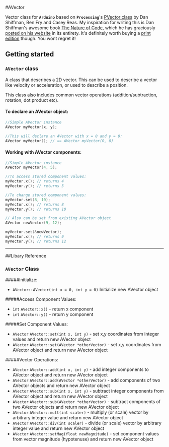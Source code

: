 #AVector

Vector class for **`Arduino`** based on **`Processing`**'s [PVector class](https://github.com/processing/processing/blob/44248a80d111b1710a4781739327afa18d3593fa/core/src/processing/core/PVector.java) by Dan Shiffman, Ben Fry and Casey Reas.
My inspiration for writing this is Dan Shiffman's awesome book [The Nature of Code](http://natureofcode.com), which he has graciously [posted on his website](http://natureofcode.com/book/) in its entirety. It's definitely worth buying a [print edition](http://www.amazon.com/gp/product/0985930802/ref=as_li_tf_tl?ie=UTF8&camp=1789&creative=9325&creativeASIN=0985930802&linkCode=as2&tag=natureofcode-20) though. You wont regret it!



## Getting started

### `AVector` class

A class that describes a 2D vector. This can be used to describe a vector like velocity or acceleration, or used to describe a position. 

This class also includes common vector operations (addition/subtraction, rotation, dot product etc).

#### To declare an AVector object:
```c++
//Simple AVector instance
AVector myVector(x, y);

//This will declare an AVector with x = 0 and y = 0:
AVector myVector(); // == AVector myVector(0, 0)
```

#### Working with AVector components:
```c++
//Simple AVector instance
AVector myVector(4, 5);

//To access stored component values:
myVector.x(); // returns 4
myVector.y(); // returns 5

//To change stored component values:
myVector.set(8, 10);
myVector.x(); // returns 8
myVector.y(); // returns 10

// Also can be set from existing AVector object
AVector newVector(9, 12);

myVector.set(&newVector);
myVector.x(); // returns 9
myVector.y(); // returns 12
```

--------------------------------

##Libary Reference
### `AVector` Class

#####Initialize:
- `AVector::AVector(int x = 0, int y = 0)` Initialize new AVector object

#####Access Component Values:
- `int` `AVector::x()` - return x component
- `int` `AVector::y()` - return y component

#####Set Component Values:
- `AVector` `AVector::set(int x, int y)` - set x,y coordinates from integer values and return new AVector object
- `AVector` `AVector::set(AVector *otherVector)` - set x,y coordinates from AVector object and return new AVector object

#####Vector Operations:
- `AVector` `AVector::add(int x, int y)` - add integer components to AVector object and return new AVector object
- `AVector` `AVector::add(AVector *otherVector)` - add components of two AVector objects and return new AVector object
- `AVector` `AVector::sub(int x, int y)` - subtract integer components from AVector object and return new AVector object
- `AVector` `AVector::sub(AVector *otherVector)` - subtract components of two AVector objects and return new AVector object
- `AVector` `AVector::mult(int scaler)` - multiply (or scale) vector by arbitrary integer value and return new AVector object
- `AVector` `AVector::div(int scaler)` - divide (or scale) vector by arbitrary integer value and return new AVector object
- `AVector` `AVector::setMag(float newMagnitude)` - set component values from vector magnitude (hypotenuse) and return new AVector object
